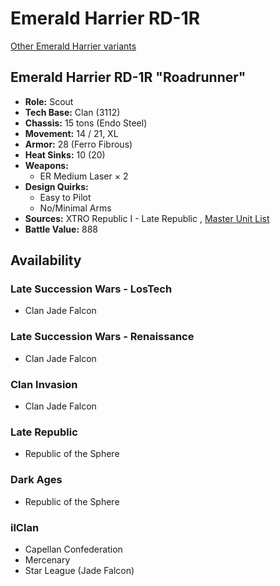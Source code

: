 # Emerald Harrier RD-1R 

[Other Emerald Harrier variants](../emerald_harrier.md) 

## Emerald Harrier RD-1R "Roadrunner" 

- **Role:** Scout 
- **Tech Base:** Clan (3112) 
- **Chassis:** 15 tons (Endo Steel) 
- **Movement:** 14 / 21, XL 
- **Armor:** 28 (Ferro Fibrous) 
- **Heat Sinks:** 10 (20) 
- **Weapons:** 
  - ER Medium Laser × 2 
- **Design Quirks:** 
  - Easy to Pilot 
  - No/Minimal Arms 
- **Sources:** XTRO Republic I - Late Republic , [Master Unit List](http://masterunitlist.info/Unit/Details/7292) 
- **Battle Value:** 888 

## Availability 

### Late Succession Wars - LosTech 

- Clan Jade Falcon 

### Late Succession Wars - Renaissance 

- Clan Jade Falcon 

### Clan Invasion 

- Clan Jade Falcon 

### Late Republic 

- Republic of the Sphere 

### Dark Ages 

- Republic of the Sphere 

### ilClan 

- Capellan Confederation 
- Mercenary 
- Star League (Jade Falcon) 

